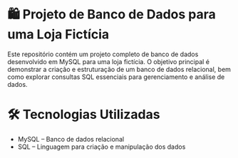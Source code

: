 # 🛍️ Projeto de Banco de Dados para uma Loja Fictícia
Este repositório contém um projeto completo de banco de dados desenvolvido em MySQL para uma loja fictícia. O objetivo principal é demonstrar a criação e estruturação de um banco de dados relacional, bem como explorar consultas SQL essenciais para gerenciamento e análise de dados.

# 🛠 Tecnologias Utilizadas
* MySQL – Banco de dados relacional
* SQL – Linguagem para criação e manipulação dos dados

